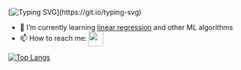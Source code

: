 [![Typing SVG](https://readme-typing-svg.herokuapp.com?font=Fira+Code&size=18&pause=1000&color=000000&width=500&lines=Hi!+I'm+Zukhra%2C+Computer+Science+student.)](https://git.io/typing-svg)

- 🌱 I’m currently learning [linear regression](https://github.com/shuygena/linear_regression) and other ML algorithms
- 📫 How to reach me: <a href="https://t.me/Shuygena"><img align='center' src='https://user-images.githubusercontent.com/83520969/168468570-a119a8da-3a2e-4846-ad6a-2d0bb4548946.png' width='30' height='30'></a>

[![Top Langs](https://github-readme-stats.vercel.app/api/top-langs/?username=shuygena&layout=compact&)](https://github.com/anuraghazra/github-readme-stats)
<!--
**shuygena/shuygena** is a ✨ _special_ ✨ repository because its `README.md` (this file) appears on your GitHub profile.

Here are some ideas to get you started:

- 🔭 I’m currently working on ...
- 🌱 I’m currently learning ...
- 👯 I’m looking to collaborate on ...
- 🤔 I’m looking for help with ...
- 💬 Ask me about ...
- 📫 How to reach me: ...
- 😄 Pronouns: ...
- ⚡ Fun fact: ...
-->
